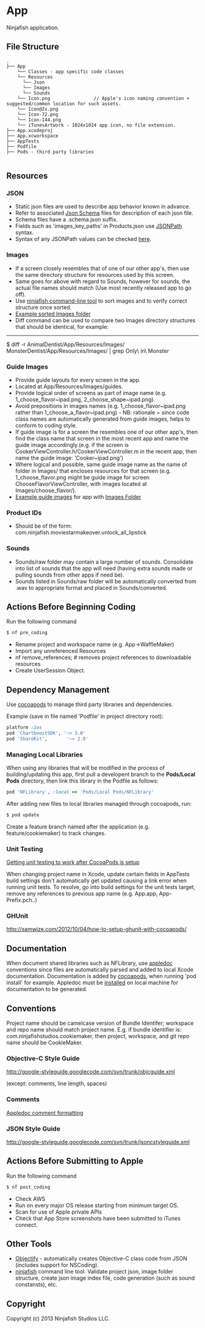 App
===

Ninjafish application. 


File Structure
--------------
```
.
├── App
    └── Classes - app specific code classes
    └── Resources
      └── Json
      └── Images
      └── Sounds
    └── Icon.png 				// Apple's icon naming convention + suggested/common location for such assets. 
    └── Icon@2x.png
    └── Icon-72.png
    └── Icon-144.png
    └── iTunesArtwork - 1024x1024 app icon, no file extension.
├── App.xcodeproj
├── App.xcworkspace
├── AppTests
├── Podfile
├── Pods - third party libraries
   
```


Resources
---------
### JSON
* Static json files are used to describe app behavior known in advance.
* Refer to associated [Json Schema](http://json-schema.org) files for description of each json file. 
* Schema files have a .schema.json suffix.
* Fields such as 'images_key_paths' in Products.json use [JSONPath](http://goessner.net/articles/JsonPath/) syntax.
* Syntax of any JSONPath values can be checked [here](http://jsonpath.curiousconcept.com).

### Images
* If a screen closely resembles that of one of our other app's, then use the same directory structure for resources used by this screen. 
* Same goes for above with regard to Sounds, however for sounds, the actual file names should match (Use most recently released app to go off). 
* Use [ninjafish command-line tool](https://github.com/ninjafishstudios/ninjafish) to sort images and to verify correct structure once sorted. 
* [Example sorted Images folder](https://github.com/ninjafishstudios/WaffleMaker/tree/develop/App/Resources/Images/)
* Diff command can be used to compare two Images directory structures that should be identical, for example:

---

$ diff -r AnimalDentist/App/Resources/Images/ MonsterDentist/App/Resources/Images/ | grep Only\ in\ Monster



### Guide Images
* Provide guide layouts for every screen in the app.
* Located at App/Resources/Images/guides.
* Provide logical order of screens as part of image name (e.g. 1_choose_flavor~ipad.png, 2_choose_shape~ipad.png).
* Avoid prepositions in images names (e.g. 1_choose_flavor~ipad.png rather than 1_choose_a_flavor~ipad.png) - NB: rationale = since code class names are automatically generated from guide images, helps to conform to coding style. 
* If guide image is for a screen the resembles one of our other app's, then find the class name that screen in the most recent app and name the guide image accordingly.(e.g. if the screen is CookerViewController.h/CookerViewController.m in the recent app, then name the guide image: 'Cooker~ipad.png')
* Where logical and possible, same guide image name as the name of folder in Images/ that encloses resources for that screen (e.g. 1_choose_flavor.png might be guide image for screen ChooseFlavorViewController, with images located at Images/choose_flavor/).
* [Example guide images](https://github.com/ninjafishstudios/WaffleMaker/tree/develop/App/Resources/Images/guides) for app with [Images Folder](https://github.com/ninjafishstudios/WaffleMaker/tree/develop/App/Resources/Images/)


### Product IDs
* Should be of the form: com.ninjafish.moviestarmakeover.unlock_all_lipstick


### Sounds
* Sounds/raw folder may contain a large number of sounds. Consolidate into list of sounds that the app will need (having extra sounds made or pulling sounds from other apps if need be). 
* Sounds listed in Sounds/raw folder will be automatically converted from .wav to appropriate format and placed in Sounds/converted.


Actions Before Beginning Coding
-------------------------------
Run the following command
~~~ sh
$ nf pre_coding
~~~

* Rename project and workspace name (e.g. App->WaffleMaker)
* Import any unreferenced Resources
* nf remove_references; # removes project references to downloadable resources
* Create UserSession Object. 


Dependency Management
---------------------
 
Use [cocoapods](http://cocoapods.org) to manage third party libraries and dependencies.

Example (save in file named 'Podfile' in project directory root):
```ruby
platform :ios
pod 'ChartboostSDK', '~> 3.0'
pod 'ShareKit',       '~> 2.0'
```

### Managing Local Libraries

When using any libraries that will be modified in the process of building/updating this app, first pull a developent branch to the **Pods/Local Pods** directory, then link this library in the Podfile as follows:


```ruby
pod 'NFLibrary', :local => 'Pods/Local Pods/NFLibrary'

```

After adding new files to local libraries managed through cocoapods, run:
~~~ sh
$ pod update
~~~

Create a feature branch named after the application (e.g. feature/cookiemaker) to track changes. 


### Unit Testing
[Getting unit testing to work after CocoaPods is setup](http://samwize.com/2012/10/01/unit-tests-with-cocoapods/)

When changing project name in Xcode, update certain fields in AppTests build settings don't automatically get updated causing a link error when running unit tests. 
To resolve, go into build settings for the unit tests target, remove any references to previous app name (e.g. App.app, App-Prefix.pch..) 

### GHUnit
http://samwize.com/2012/10/04/how-to-setup-ghunit-with-cocoapods/


Documentation
-------------

When document shared libraries such as NFLibrary, use [appledoc](http://gentlebytes.com/appledoc/) conventions since files are automatically parsed and added to local Xcode documentation. Documentation is added by [cocoapods](http://cocoapods.org), when running 'pod install' for example. 
Appledoc must be [installed](https://github.com/tomaz/appledoc#quick-install) on local machine for documentation to be generated. 



Conventions
-----------

Project name should be camelcase version of Bundle Identifer; workspace and repo name should match project name. E.g. if bundle identifier is: com.ninjafishstudios.cookiemaker, then project, workspace, and git repo name should be CookieMaker.

### Objective-C Style Guide
http://google-styleguide.googlecode.com/svn/trunk/objcguide.xml

(except: comments, line length, spaces)

### Comments
[Appledoc comment formatting](http://gentlebytes.com/appledoc-docs-comments/)

### JSON Style Guide
http://google-styleguide.googlecode.com/svn/trunk/jsoncstyleguide.xml




Actions Before Submitting to Apple
----------------------------------
Run the following command
~~~ sh
$ nf post_coding
~~~

* Check AWS
* Run on every major OS release starting from minimum target OS. 
* Scan for use of Apple private APIs
* Check that App Store screenshots have been submitted to iTunes connect. 


Other Tools
-----------
* [Objectify](http://tigerbears.com/objectify/) - automatically creates Objective-C class code from JSON (includes support for NSCoding). 
* [ninjafish](https://github.com/ninjafishstudios/ninjafish) command line tool. Validate project json, image folder structure, create json image index file, code generation (such as sound constansts), etc.



Copyright
---------

Copyright (c) 2013 Ninjafish Studios LLC.

